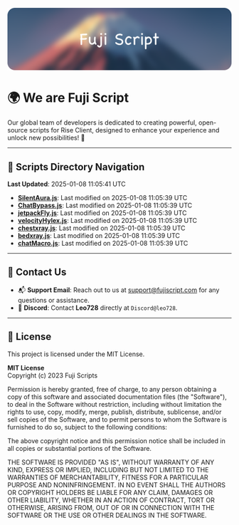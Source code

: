 ![Banner](.github/b.webp)

# 🌍 **We are Fuji Script**

Our global team of developers is dedicated to creating powerful, open-source scripts for Rise Client, designed to enhance your experience and unlock new possibilities! 🌟

---
<!-- SCRIPTS_NAVIGATION_START -->
## 📂 **Scripts Directory Navigation**

**Last Updated**: 2025-01-08 11:05:41 UTC

- **[SilentAura.js](scripts/SilentAura.js)**: Last modified on 2025-01-08 11:05:39 UTC
- **[ChatBypass.js](scripts/ChatBypass.js)**: Last modified on 2025-01-08 11:05:39 UTC
- **[jetpackFly.js](scripts/jetpackFly.js)**: Last modified on 2025-01-08 11:05:39 UTC
- **[velocityHylex.js](scripts/velocityHylex.js)**: Last modified on 2025-01-08 11:05:39 UTC
- **[chestxray.js](scripts/chestxray.js)**: Last modified on 2025-01-08 11:05:39 UTC
- **[bedxray.js](scripts/bedxray.js)**: Last modified on 2025-01-08 11:05:39 UTC
- **[chatMacro.js](scripts/chatMacro.js)**: Last modified on 2025-01-08 11:05:39 UTC

<!-- SCRIPTS_NAVIGATION_END -->

---

## 💬 **Contact Us**  
- 📬 **Support Email**: Reach out to us at [support@fujiscript.com](mailto:support@fujiscript.com) for any questions or assistance.  
- 💬 **Discord**: Contact **Leo728** directly at `Discord@leo728`.

---

## 📜 **License**

This project is licensed under the MIT License.  

**MIT License**  
Copyright (c) 2023 Fuji Scripts  

Permission is hereby granted, free of charge, to any person obtaining a copy of this software and associated documentation files (the "Software"), to deal in the Software without restriction, including without limitation the rights to use, copy, modify, merge, publish, distribute, sublicense, and/or sell copies of the Software, and to permit persons to whom the Software is furnished to do so, subject to the following conditions:  

The above copyright notice and this permission notice shall be included in all copies or substantial portions of the Software.  

THE SOFTWARE IS PROVIDED "AS IS", WITHOUT WARRANTY OF ANY KIND, EXPRESS OR IMPLIED, INCLUDING BUT NOT LIMITED TO THE WARRANTIES OF MERCHANTABILITY, FITNESS FOR A PARTICULAR PURPOSE AND NONINFRINGEMENT. IN NO EVENT SHALL THE AUTHORS OR COPYRIGHT HOLDERS BE LIABLE FOR ANY CLAIM, DAMAGES OR OTHER LIABILITY, WHETHER IN AN ACTION OF CONTRACT, TORT OR OTHERWISE, ARISING FROM, OUT OF OR IN CONNECTION WITH THE SOFTWARE OR THE USE OR OTHER DEALINGS IN THE SOFTWARE.  
